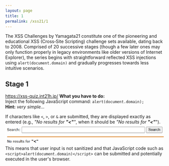 ```yaml
---
layout: page
title: 1
permalink: /xss21/1
---
```

The XSS Challenges by Yamagata21 constitute one of the pioneering and educational XSS (Cross‑Site Scripting) challenge sets available, dating back to 2008. Comprised of 20 successive stages (though a few later ones may only function properly in legacy environments like older versions of Internet Explorer), the series begins with straightforward reflected XSS injections using `alert(document.domain)` and gradually progresses towards less intuitive scenarios.

## Stage 1
https://xss-quiz.int21h.jp/
**What you have to do:**  
Inject the following JavaScript command: `alert(document.domain);`
**Hint:** *very simple...*

If characters like `<`, `>`, or `&` are submitted, they are displayed exactly as entered (e.g., _"No results for **"<"**"_, when it should be _"No results for **"<"**_").  
![first](images/1.png)
This means that user input is not sanitized and that JavaScript code such as `<script>alert(document.domain)</script>` can be submitted and potentially executed in the user's browser.